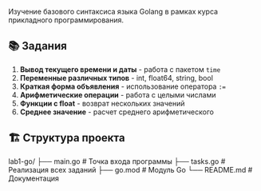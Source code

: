 Изучение базового синтаксиса языка Golang в рамках курса прикладного программирования.

## 📚 Задания

1. **Вывод текущего времени и даты** - работа с пакетом `time`
2. **Переменные различных типов** - int, float64, string, bool
3. **Краткая форма объявления** - использование оператора `:=`
4. **Арифметические операции** - работа с целыми числами
5. **Функции с float** - возврат нескольких значений
6. **Среднее значение** - расчет среднего арифметического

## 🏗️ Структура проекта


lab1-go/
├── main.go # Точка входа программы
├── tasks.go # Реализация всех заданий
├── go.mod # Модуль Go
└── README.md # Документация
